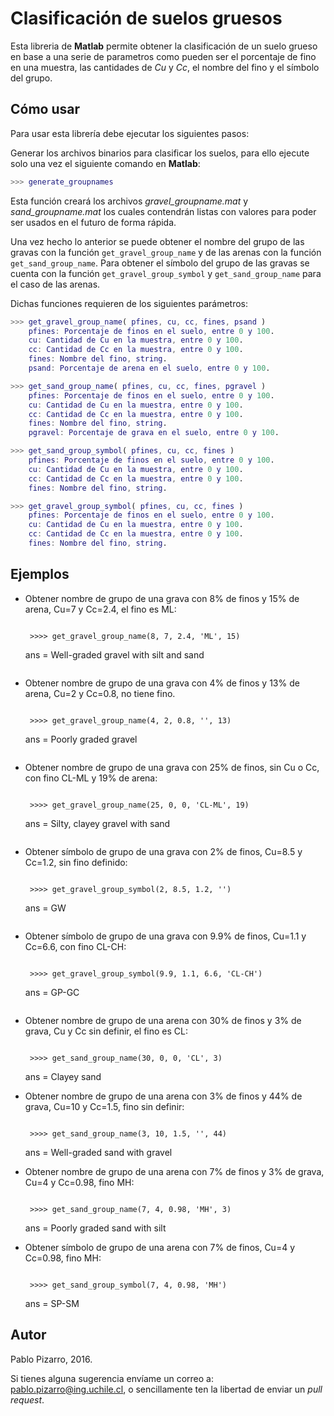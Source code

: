 # Clasificación de suelos gruesos
Esta libreria de **Matlab** permite obtener la clasificación de un suelo grueso en base a una serie de parametros como pueden ser el porcentaje de fino en una muestra, las cantidades de *Cu* y *Cc*, el nombre del fino y el símbolo del grupo.

## Cómo usar
Para usar esta librería debe ejecutar los siguientes pasos:

Generar los archivos binarios para clasificar los suelos, para ello ejecute solo una vez el siguiente comando en **Matlab**:
```matlab
>>> generate_groupnames
```

Esta función creará los archivos *gravel_groupname.mat* y *sand_groupname.mat* los cuales contendrán listas con valores para poder ser usados en el futuro de forma rápida.

Una vez hecho lo anterior se puede obtener el nombre del grupo de las gravas con la función `get_gravel_group_name` y de las arenas con la función `get_sand_group_name`. Para obtener el símbolo del grupo de las gravas se cuenta con la función `get_gravel_group_symbol` y `get_sand_group_name` para el caso de las arenas.

Dichas funciones requieren de los siguientes parámetros:

```matlab
>>> get_gravel_group_name( pfines, cu, cc, fines, psand )
    pfines: Porcentaje de finos en el suelo, entre 0 y 100.
    cu: Cantidad de Cu en la muestra, entre 0 y 100.
    cc: Cantidad de Cc en la muestra, entre 0 y 100.
    fines: Nombre del fino, string.
    psand: Porcentaje de arena en el suelo, entre 0 y 100.
```

```matlab
>>> get_sand_group_name( pfines, cu, cc, fines, pgravel )
    pfines: Porcentaje de finos en el suelo, entre 0 y 100.
    cu: Cantidad de Cu en la muestra, entre 0 y 100.
    cc: Cantidad de Cc en la muestra, entre 0 y 100.
    fines: Nombre del fino, string.
    pgravel: Porcentaje de grava en el suelo, entre 0 y 100.
```

```matlab
>>> get_sand_group_symbol( pfines, cu, cc, fines )
    pfines: Porcentaje de finos en el suelo, entre 0 y 100.
    cu: Cantidad de Cu en la muestra, entre 0 y 100.
    cc: Cantidad de Cc en la muestra, entre 0 y 100.
    fines: Nombre del fino, string.
```

```matlab
>>> get_gravel_group_symbol( pfines, cu, cc, fines )
    pfines: Porcentaje de finos en el suelo, entre 0 y 100.
    cu: Cantidad de Cu en la muestra, entre 0 y 100.
    cc: Cantidad de Cc en la muestra, entre 0 y 100.
    fines: Nombre del fino, string.
```

## Ejemplos
- Obtener nombre de grupo de una grava con 8% de finos y 15% de arena, Cu=7 y Cc=2.4, el fino es ML:

    >```matlab
       >>>> get_gravel_group_name(8, 7, 2.4, 'ML', 15)
    ans = Well-graded gravel with silt and sand
    ```
    
- Obtener nombre de grupo de una grava con 4% de finos y 13% de arena, Cu=2 y Cc=0.8, no tiene fino.

    >```matlab
       >>>> get_gravel_group_name(4, 2, 0.8, '', 13)
    ans = Poorly graded gravel
    ```
    
- Obtener nombre de grupo de una grava con 25% de finos, sin Cu o Cc, con fino CL-ML y 19% de arena:

    >```matlab
       >>>> get_gravel_group_name(25, 0, 0, 'CL-ML', 19)
    ans = Silty, clayey gravel with sand    
    ```
    
- Obtener símbolo de grupo de una grava con 2% de finos, Cu=8.5 y Cc=1.2, sin fino definido:

    >```matlab
       >>>> get_gravel_group_symbol(2, 8.5, 1.2, '')
    ans = GW    
    ```

- Obtener símbolo de grupo de una grava con 9.9% de finos, Cu=1.1 y Cc=6.6, con fino CL-CH:

    >```matlab
       >>>> get_gravel_group_symbol(9.9, 1.1, 6.6, 'CL-CH')
    ans = GP-GC    
    ```
    
- Obtener nombre de grupo de una arena con 30% de finos y 3% de grava, Cu y Cc sin definir, el fino es CL:

    >```matlab
       >>>> get_sand_group_name(30, 0, 0, 'CL', 3)
    ans = Clayey sand

- Obtener nombre de grupo de una arena con 3% de finos y 44% de grava, Cu=10 y Cc=1.5, fino sin definir:

    >```matlab
       >>>> get_sand_group_name(3, 10, 1.5, '', 44)
    ans = Well-graded sand with gravel
    
- Obtener nombre de grupo de una arena con 7% de finos y 3% de grava, Cu=4 y Cc=0.98, fino MH:

    >```matlab
       >>>> get_sand_group_name(7, 4, 0.98, 'MH', 3)
    ans = Poorly graded sand with silt
    
- Obtener símbolo de grupo de una arena con 7% de finos, Cu=4 y Cc=0.98, fino MH:

    >```matlab
       >>>> get_sand_group_symbol(7, 4, 0.98, 'MH')
    ans = SP-SM
    
## Autor
Pablo Pizarro, 2016.

Si tienes alguna sugerencia envíame un correo a: [pablo.pizarro@ing.uchile.cl](mailto:pablo.pizarro@ing.uchile.cl), o sencillamente ten la libertad de enviar un _pull request_.
    
